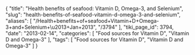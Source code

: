 {
    "title": "Health benefits of seafood: Vitamin D, Omega-3, and Selenium",
    "slug": "health-benefits-of-seafood-vitamin-d-omega-3-and-selenium",
    "aliases": [
        "/Health+benefits+of+seafood+Vitamin+D+Omega-3+and+Selenium+\u2013+Jan+2013",
        "/3794"
    ],
    "tiki_page_id": 3794,
    "date": "2013-02-14",
    "categories": [
        "Food sources for Vitamin D",
        "Vitamin D and Omega-3"
    ],
    "tags": [
        "Food sources for Vitamin D",
        "Vitamin D and Omega-3"
    ]
}